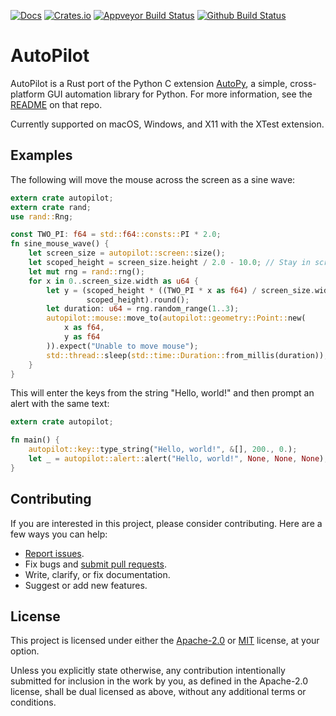 [![Docs](https://docs.rs/autopilot/badge.svg)](https://docs.rs/autopilot)
[![Crates.io](https://img.shields.io/crates/v/autopilot.svg)](https://crates.io/crates/autopilot)
[![Appveyor Build Status](https://ci.appveyor.com/api/projects/status/ilcq8ev8ht49eqbx?svg=true)](https://ci.appveyor.com/project/msanders/autopilot-rs)
[![Github Build Status](https://github.com/autopilot-rs/autopilot-rs/actions/workflows/build.yaml/badge.svg)](https://github.com/autopilot-rs/autopilot-rs/actions/workflows/build.yaml)

# AutoPilot

AutoPilot is a Rust port of the Python C extension
[AutoPy](http://autopy.org), a simple, cross-platform GUI automation library for
Python. For more information, see the
[README](https://github.com/autopilot-rs/autopy#autopy-introduction-and-tutorial)
on that repo.

Currently supported on macOS, Windows, and X11 with the XTest extension.

## Examples

The following will move the mouse across the screen as a sine wave:

```rust
extern crate autopilot;
extern crate rand;
use rand::Rng;

const TWO_PI: f64 = std::f64::consts::PI * 2.0;
fn sine_mouse_wave() {
    let screen_size = autopilot::screen::size();
    let scoped_height = screen_size.height / 2.0 - 10.0; // Stay in screen bounds.
    let mut rng = rand::rng();
    for x in 0..screen_size.width as u64 {
        let y = (scoped_height * ((TWO_PI * x as f64) / screen_size.width).sin() + 
                 scoped_height).round();
        let duration: u64 = rng.random_range(1..3);
        autopilot::mouse::move_to(autopilot::geometry::Point::new(
            x as f64,
            y as f64
        )).expect("Unable to move mouse");
        std::thread::sleep(std::time::Duration::from_millis(duration));
    }
}
```

This will enter the keys from the string "Hello, world!" and then prompt an
alert with the same text:

```rust
extern crate autopilot;

fn main() {
    autopilot::key::type_string("Hello, world!", &[], 200., 0.);
    let _ = autopilot::alert::alert("Hello, world!", None, None, None);
}
```

## Contributing

If you are interested in this project, please consider contributing. Here are a
few ways you can help:

- [Report issues](https://github.com/autopilot-rs/autopilot-rs/issues).
- Fix bugs and [submit pull requests](https://github.com/autopilot-rs/autopilot-rs/pulls).
- Write, clarify, or fix documentation.
- Suggest or add new features.

## License

This project is licensed under either the [Apache-2.0](LICENSE-APACHE) or
[MIT](LICENSE-MIT) license, at your option.

Unless you explicitly state otherwise, any contribution intentionally submitted
for inclusion in the work by you, as defined in the Apache-2.0 license, shall be
dual licensed as above, without any additional terms or conditions.

